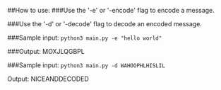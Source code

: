 ##How to use:
  ###Use the '-e' or '-encode' flag to encode a message.

  ###Use the '-d' or '-decode' flag to decode an encoded message.

  ###Sample input: 
    `python3 main.py -e "hello world"`

  ###Output:
    MOXJLQGBPL

  ###Sample input:
    `python3 main.py -d WAHOOPHLHISLIL`

  Output:
    NICEANDDECODED

